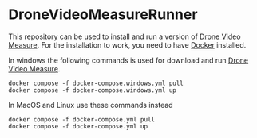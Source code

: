# DroneVideoMeasureRunner

This repository can be used to install and run a version of [Drone Video Measure](https://github.com/egemose/DroneVideoMeasure/).
For the installation to work, you need to have [Docker](https://www.docker.com/) installed.

In windows the following commands is used for download and run [Drone Video Measure](https://github.com/egemose/DroneVideoMeasure/).
```
docker compose -f docker-compose.windows.yml pull
docker compose -f docker-compose.windows.yml up
```
In MacOS and Linux use these commands instead
```
docker compose -f docker-compose.yml pull
docker compose -f docker-compose.yml up
```
